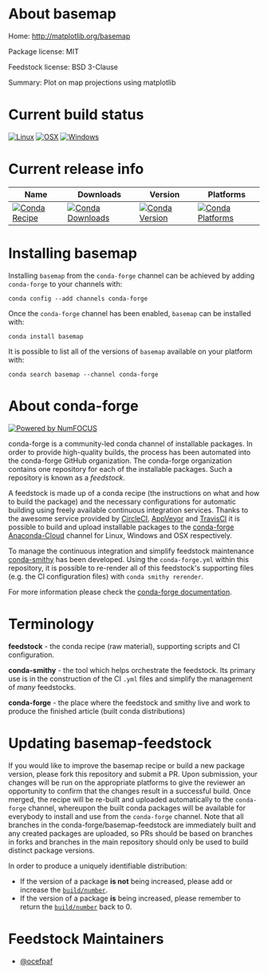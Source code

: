 <!--
# -*- mode: jinja -*-
-->

About basemap
=============

Home: http://matplotlib.org/basemap

Package license: MIT

Feedstock license: BSD 3-Clause

Summary: Plot on map projections using matplotlib



Current build status
====================

[![Linux](https://img.shields.io/circleci/project/github/conda-forge/basemap-feedstock/master.svg?label=Linux)](https://circleci.com/gh/conda-forge/basemap-feedstock)
[![OSX](https://img.shields.io/travis/conda-forge/basemap-feedstock/master.svg?label=macOS)](https://travis-ci.org/conda-forge/basemap-feedstock)
[![Windows](https://img.shields.io/appveyor/ci/conda-forge/basemap-feedstock/master.svg?label=Windows)](https://ci.appveyor.com/project/conda-forge/basemap-feedstock/branch/master)

Current release info
====================

| Name | Downloads | Version | Platforms |
| --- | --- | --- | --- |
| [![Conda Recipe](https://img.shields.io/badge/recipe-basemap-green.svg)](https://anaconda.org/conda-forge/basemap) | [![Conda Downloads](https://img.shields.io/conda/dn/conda-forge/basemap.svg)](https://anaconda.org/conda-forge/basemap) | [![Conda Version](https://img.shields.io/conda/vn/conda-forge/basemap.svg)](https://anaconda.org/conda-forge/basemap) | [![Conda Platforms](https://img.shields.io/conda/pn/conda-forge/basemap.svg)](https://anaconda.org/conda-forge/basemap) |

Installing basemap
==================

Installing `basemap` from the `conda-forge` channel can be achieved by adding `conda-forge` to your channels with:

```
conda config --add channels conda-forge
```

Once the `conda-forge` channel has been enabled, `basemap` can be installed with:

```
conda install basemap
```

It is possible to list all of the versions of `basemap` available on your platform with:

```
conda search basemap --channel conda-forge
```


About conda-forge
=================

[![Powered by NumFOCUS](https://img.shields.io/badge/powered%20by-NumFOCUS-orange.svg?style=flat&colorA=E1523D&colorB=007D8A)](http://numfocus.org)

conda-forge is a community-led conda channel of installable packages.
In order to provide high-quality builds, the process has been automated into the
conda-forge GitHub organization. The conda-forge organization contains one repository
for each of the installable packages. Such a repository is known as a *feedstock*.

A feedstock is made up of a conda recipe (the instructions on what and how to build
the package) and the necessary configurations for automatic building using freely
available continuous integration services. Thanks to the awesome service provided by
[CircleCI](https://circleci.com/), [AppVeyor](https://www.appveyor.com/)
and [TravisCI](https://travis-ci.org/) it is possible to build and upload installable
packages to the [conda-forge](https://anaconda.org/conda-forge)
[Anaconda-Cloud](https://anaconda.org/) channel for Linux, Windows and OSX respectively.

To manage the continuous integration and simplify feedstock maintenance
[conda-smithy](https://github.com/conda-forge/conda-smithy) has been developed.
Using the ``conda-forge.yml`` within this repository, it is possible to re-render all of
this feedstock's supporting files (e.g. the CI configuration files) with ``conda smithy rerender``.

For more information please check the [conda-forge documentation](https://conda-forge.org/docs/).

Terminology
===========

**feedstock** - the conda recipe (raw material), supporting scripts and CI configuration.

**conda-smithy** - the tool which helps orchestrate the feedstock.
                   Its primary use is in the construction of the CI ``.yml`` files
                   and simplify the management of *many* feedstocks.

**conda-forge** - the place where the feedstock and smithy live and work to
                  produce the finished article (built conda distributions)


Updating basemap-feedstock
==========================

If you would like to improve the basemap recipe or build a new
package version, please fork this repository and submit a PR. Upon submission,
your changes will be run on the appropriate platforms to give the reviewer an
opportunity to confirm that the changes result in a successful build. Once
merged, the recipe will be re-built and uploaded automatically to the
`conda-forge` channel, whereupon the built conda packages will be available for
everybody to install and use from the `conda-forge` channel.
Note that all branches in the conda-forge/basemap-feedstock are
immediately built and any created packages are uploaded, so PRs should be based
on branches in forks and branches in the main repository should only be used to
build distinct package versions.

In order to produce a uniquely identifiable distribution:
 * If the version of a package **is not** being increased, please add or increase
   the [``build/number``](https://conda.io/docs/user-guide/tasks/build-packages/define-metadata.html#build-number-and-string).
 * If the version of a package **is** being increased, please remember to return
   the [``build/number``](https://conda.io/docs/user-guide/tasks/build-packages/define-metadata.html#build-number-and-string)
   back to 0.

Feedstock Maintainers
=====================

* [@ocefpaf](https://github.com/ocefpaf/)

